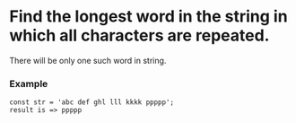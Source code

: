 # Find the longest word in the string in which all characters are repeated. #

There will be only one such word in string. 

### Example ###

    const str = 'abc def ghl lll kkkk ppppp';
    result is => ppppp
